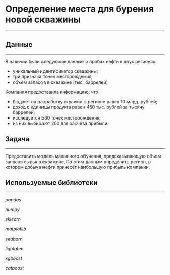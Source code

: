 # Определение места для бурения новой скважины
---

## Данные
---
В наличии были следующие данные о пробах нефти в двух регионах:
 - уникальный идентификатор скважины;
 - три признака точек месторождения;
 - объём запасов в скважине (тыс. баррелей)
 
Компания предоставила информацию, что 
 - бюджет на разработку скважин в регионе равен 10 млрд. рублей;
 - доход с единицы продукта равен 450 тыс. рублей за тысячу баррелей;
 - исследуется 500 точек месторождения;
 - из них выбирают 200 для расчёта прибыли.
 
## Задача
---
Предоставить модель машинного обучения, предсказывающую объем запасов сырья в скважине. По этим данным определить регион, в котором добыча нефти принесёт наибольшую прибыль компании.

## Используемые библиотеки
---
*pandas*

*numpy*

*sklearn*

*matplotlib*

*seaborn*

*lightgbm*

*xgboost*

*catboost*